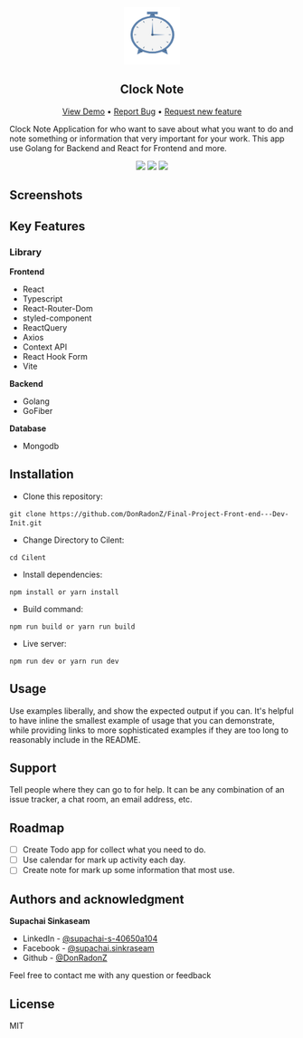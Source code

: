 
<div align="center">
    <img src="./Image/Logo/CLOCK_LIFE.png" alt="drawing" width="100"/><h2>Clock Note</h2>
</div>

<div align="center">

<a href="">View Demo</a>
•
<a href="https://github.com/DonRadonZ/E-commerce-Dashboard/issues">Report Bug</a>
•
<a href="https://github.com/DonRadonZ/E-commerce-Dashboard/pulls">Request new feature</a>

</div>


Clock Note Application for who want to save about what you want to do and note something or information that very important for your work. This app use Golang for Backend and React for Frontend and more.

<div align="center">
<img src="https://img.shields.io/badge/Status-InComplete-success%253Fstyle%253Dflat?style=flat&color=orange
"/>
<a href="https://www.facebook.com/supachai.sinkraseam/"><img src="https://img.shields.io/badge/Supachai-1877F2?style=for-the-badge&logo=facebook&logoColor=white"/></a>
<a href="https://www.linkedin.com/in/supachai-s-40650a104/"><img src="https://img.shields.io/badge/Supachai_Sinkaseam-0077B5?style=for-the-badge&logo=linkedin&logoColor=white"/></a>
</div>

## Screenshots



## Key Features


### Library

**Frontend**

* React
* Typescript
* React-Router-Dom
* styled-component
* ReactQuery
* Axios
* Context API
* React Hook Form
* Vite

**Backend**

* Golang
* GoFiber

**Database**
* Mongodb


## Installation
* Clone this repository:

```
git clone https://github.com/DonRadonZ/Final-Project-Front-end---Dev-Init.git
```

* Change Directory to Cilent:

```
cd Cilent
```

* Install dependencies:

```
npm install or yarn install
```

* Build command:

```
npm run build or yarn run build
```

* Live server:

```
npm run dev or yarn run dev
```

## Usage
Use examples liberally, and show the expected output if you can. It's helpful to have inline the smallest example of usage that you can demonstrate, while providing links to more sophisticated examples if they are too long to reasonably include in the README.

## Support
Tell people where they can go to for help. It can be any combination of an issue tracker, a chat room, an email address, etc.

## Roadmap
- [ ] Create Todo app for collect what you need to do.
- [ ] Use calendar for mark up activity each day.
- [ ] Create note for mark up some information that most use.

<!-- ## Contributing
State if you are open to contributions and what your requirements are for accepting them.

For people who want to make changes to your project, it's helpful to have some documentation on how to get started. Perhaps there is a script that they should run or some environment variables that they need to set. Make these steps explicit. These instructions could also be useful to your future self.

You can also document commands to lint the code or run tests. These steps help to ensure high code quality and reduce the likelihood that the changes inadvertently break something. Having instructions for running tests is especially helpful if it requires external setup, such as starting a Selenium server for testing in a browser. -->

## Authors and acknowledgment
 **Supachai Sinkaseam**

* LinkedIn - [@supachai-s-40650a104](https://www.linkedin.com/in/supachai-s-40650a104/)
* Facebook - [@supachai.sinkraseam](https://www.facebook.com/supachai.sinkraseam)
* Github - [@DonRadonZ](https://github.com/DonRadonZ)

Feel free to contact me with any question or feedback

## License
MIT

